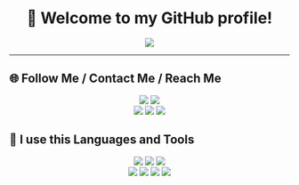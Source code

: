 <!-- 🧁 Text Topper -->
<h1 align="center">👋 Welcome to my GitHub profile!</h1>

<p align="center">
  <img src="https://readme-typing-svg.herokuapp.com?font=Fira+Code&size=22&duration=3000&pause=1000&color=FEC8D8&center=true&vCenter=true&width=440&lines=Hello!+I'm+KEMAL.;I'm+front-end+developer.;Welcome+to+my+GitHub+profile">
</p>

---

## 🌐 Follow Me / Contact Me / Reach Me

<p align="center">  
  <a href="mailto:kemalatayew913@gmail.com"><img src="https://img.shields.io/badge/Gmail-D14836?style=for-the-badge&logo=gmail&logoColor=white"/></a>
 <a href="https://t.me/kemal_studio" target="_blank"><img src="https://img.shields.io/badge/Telegram-2CA5E0?style=for-the-badge&logo=telegram&logoColor=white"/></a>
  <br/>
  <a href="https://github.com/"><img src="https://img.shields.io/badge/GitHub-100000?style=for-the-badge&logo=github&logoColor=white"/></a>
  <a href="https://tiktok.com/"><img src="https://img.shields.io/badge/TikTok-010101?style=for-the-badge&logo=tiktok&logoColor=white"/></a>
  <a href="https://instagram.com/"><img src="https://img.shields.io/badge/Instagram-%23E4405F.svg?&style=for-the-badge&logo=instagram&logoColor=white"/></a>  
</p>

## 🧰 I use this Languages and Tools

<p align="center">
  <img src="https://img.shields.io/badge/HTML-E34F26?style=for-the-badge&logo=html5&logoColor=white"/>
  <img src="https://img.shields.io/badge/CSS-1572B6?style=for-the-badge&logo=css3&logoColor=white"/>
  <img src="https://img.shields.io/badge/JavaScript-F7DF1E?style=for-the-badge&logo=javascript&logoColor=black"/>
  <br/>
  <img src="https://img.shields.io/badge/Figma-F24E1E?style=for-the-badge&logo=figma&logoColor=white"/>
  <img src="https://img.shields.io/badge/GitHub-181717?style=for-the-badge&logo=github&logoColor=white"/>
  <img src="https://img.shields.io/badge/Bootstrap-7952B3?style=for-the-badge&logo=bootstrap&logoColor=white"/>
  <img src="https://img.shields.io/badge/SASS-CC6699?style=for-the-badge&logo=sass&logoColor=white"/>
</p>
